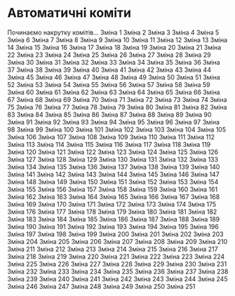 # Автоматичні коміти

Починаємо накрутку комітів...
Зміна 1
Зміна 2
Зміна 3
Зміна 4
Зміна 5
Зміна 6
Зміна 7
Зміна 8
Зміна 9
Зміна 10
Зміна 11
Зміна 12
Зміна 13
Зміна 14
Зміна 15
Зміна 16
Зміна 17
Зміна 18
Зміна 19
Зміна 20
Зміна 21
Зміна 22
Зміна 23
Зміна 24
Зміна 25
Зміна 26
Зміна 27
Зміна 28
Зміна 29
Зміна 30
Зміна 31
Зміна 32
Зміна 33
Зміна 34
Зміна 35
Зміна 36
Зміна 37
Зміна 38
Зміна 39
Зміна 40
Зміна 41
Зміна 42
Зміна 43
Зміна 44
Зміна 45
Зміна 46
Зміна 47
Зміна 48
Зміна 49
Зміна 50
Зміна 51
Зміна 52
Зміна 53
Зміна 54
Зміна 55
Зміна 56
Зміна 57
Зміна 58
Зміна 59
Зміна 60
Зміна 61
Зміна 62
Зміна 63
Зміна 64
Зміна 65
Зміна 66
Зміна 67
Зміна 68
Зміна 69
Зміна 70
Зміна 71
Зміна 72
Зміна 73
Зміна 74
Зміна 75
Зміна 76
Зміна 77
Зміна 78
Зміна 79
Зміна 80
Зміна 81
Зміна 82
Зміна 83
Зміна 84
Зміна 85
Зміна 86
Зміна 87
Зміна 88
Зміна 89
Зміна 90
Зміна 91
Зміна 92
Зміна 93
Зміна 94
Зміна 95
Зміна 96
Зміна 97
Зміна 98
Зміна 99
Зміна 100
Зміна 101
Зміна 102
Зміна 103
Зміна 104
Зміна 105
Зміна 106
Зміна 107
Зміна 108
Зміна 109
Зміна 110
Зміна 111
Зміна 112
Зміна 113
Зміна 114
Зміна 115
Зміна 116
Зміна 117
Зміна 118
Зміна 119
Зміна 120
Зміна 121
Зміна 122
Зміна 123
Зміна 124
Зміна 125
Зміна 126
Зміна 127
Зміна 128
Зміна 129
Зміна 130
Зміна 131
Зміна 132
Зміна 133
Зміна 134
Зміна 135
Зміна 136
Зміна 137
Зміна 138
Зміна 139
Зміна 140
Зміна 141
Зміна 142
Зміна 143
Зміна 144
Зміна 145
Зміна 146
Зміна 147
Зміна 148
Зміна 149
Зміна 150
Зміна 151
Зміна 152
Зміна 153
Зміна 154
Зміна 155
Зміна 156
Зміна 157
Зміна 158
Зміна 159
Зміна 160
Зміна 161
Зміна 162
Зміна 163
Зміна 164
Зміна 165
Зміна 166
Зміна 167
Зміна 168
Зміна 169
Зміна 170
Зміна 171
Зміна 172
Зміна 173
Зміна 174
Зміна 175
Зміна 176
Зміна 177
Зміна 178
Зміна 179
Зміна 180
Зміна 181
Зміна 182
Зміна 183
Зміна 184
Зміна 185
Зміна 186
Зміна 187
Зміна 188
Зміна 189
Зміна 190
Зміна 191
Зміна 192
Зміна 193
Зміна 194
Зміна 195
Зміна 196
Зміна 197
Зміна 198
Зміна 199
Зміна 200
Зміна 201
Зміна 202
Зміна 203
Зміна 204
Зміна 205
Зміна 206
Зміна 207
Зміна 208
Зміна 209
Зміна 210
Зміна 211
Зміна 212
Зміна 213
Зміна 214
Зміна 215
Зміна 216
Зміна 217
Зміна 218
Зміна 219
Зміна 220
Зміна 221
Зміна 222
Зміна 223
Зміна 224
Зміна 225
Зміна 226
Зміна 227
Зміна 228
Зміна 229
Зміна 230
Зміна 231
Зміна 232
Зміна 233
Зміна 234
Зміна 235
Зміна 236
Зміна 237
Зміна 238
Зміна 239
Зміна 240
Зміна 241
Зміна 242
Зміна 243
Зміна 244
Зміна 245
Зміна 246
Зміна 247
Зміна 248
Зміна 249
Зміна 250
Зміна 251
